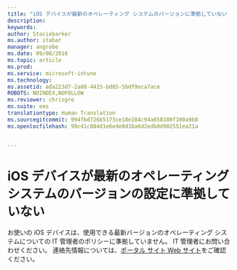 ```yaml
---
title: "iOS デバイスが最新のオペレーティング システムのバージョンに準拠していない | Microsoft Intune"
description: 
keywords: 
author: Staciebarker
ms.author: stabar
manager: angrobe
ms.date: 09/08/2016
ms.topic: article
ms.prod: 
ms.service: microsoft-intune
ms.technology: 
ms.assetid: ada223d7-2a80-4415-bd85-5bdf9eca7ace
ROBOTS: NOINDEX,NOFOLLOW
ms.reviewer: chrisgre
ms.suite: ems
translationtype: Human Translation
ms.sourcegitcommit: 994fbd726b5173ce18e284c94a658189f100a9b0
ms.openlocfilehash: 99c41c884d1e6e4e0d1ba6d2edb0d902551ea21a


---
```



# iOS デバイスが最新のオペレーティング システムのバージョンの設定に準拠していない

お使いの iOS デバイスは、使用できる最新バージョンのオペレーティング システムについての IT 管理者のポリシーに準拠していません。 IT 管理者にお問い合わせください。 連絡先情報については、[ポータル サイト Web サイト](http://portal.manage.microsoft.com)をご確認ください。



<!--HONumber=Oct16_HO2-->


